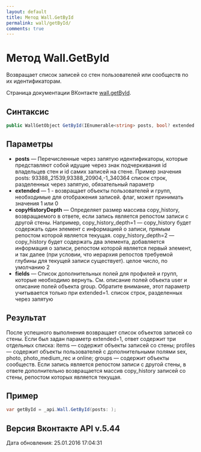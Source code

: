 ```yaml
---
layout: default
title: Метод Wall.GetById
permalink: wall/getById/
comments: true
---
```

# Метод Wall.GetById
Возвращает список записей со стен пользователей или сообществ по их идентификаторам.

Страница документации ВКонтакте [wall.getById](https://vk.com/dev/wall.getById).

## Синтаксис
``` csharp
public WallGetObject GetById(IEnumerable<string> posts, bool? extended = null, long? copyHistoryDepth = null, ProfileFields fields = null)
```

## Параметры
+ **posts** — Перечисленные через запятую идентификаторы, которые представляют собой идущие через знак подчеркивания id владельцев стен и id самих записей на стене.
Пример значения posts:
93388_21539,93388_20904,-1_340364 список строк, разделенных через запятую, обязательный параметр
+ **extended** — 1 - возвращает объекты пользователей и групп, необходимые для отображения записей. флаг, может принимать значения 1 или 0
+ **copyHistoryDepth** — Определяет размер массива copy_history, возвращаемого в ответе, если запись является репостом записи с другой стены. 
Например, copy_history_depth=1 — copy_history будет содержать один элемент с информацией о записи, прямым репостом которой является текущая. 
copy_history_depth=2 — copy_history будет содержать два элемента, добавляется информация о записи, репостом которой является первый элемент, и так далее (при условии, что иерархия репостов требуемой глубины для текущей записи существует). целое число, по умолчанию 2
+ **fields** — Список дополнительных полей для профилей и  групп, которые необходимо вернуть. См. описание полей объекта user и описание полей объекта group. 
Обратите внимание, этот параметр учитывается только при extended=1. список строк, разделенных через запятую

## Результат
После успешного выполнения возвращает список объектов записей со стены. 
Если был задан параметр extended=1, ответ содержит три отдельных списка: 
items — содержит объекты записей со стены; 
profiles — содержит объекты пользователей с дополнительными полями sex, photo, photo_medium_rec и online; 
groups — содержит объекты сообществ. 
Если запись является репостом записи с другой стены, в ответе дополнительно возвращается массив copy_history записей со стены, репостом которых является текущая.

## Пример
``` csharp
var getById = _api.Wall.GetById(posts: );
```

## Версия Вконтакте API v.5.44
Дата обновления: 25.01.2016 17:04:31
